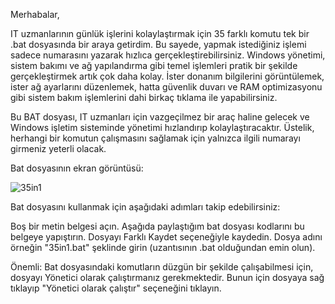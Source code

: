 Merhabalar,

IT uzmanlarının günlük işlerini kolaylaştırmak için 35 farklı komutu tek bir .bat dosyasında bir araya getirdim. Bu sayede, yapmak istediğiniz işlemi sadece numarasını yazarak hızlıca gerçekleştirebilirsiniz. Windows yönetimi, sistem bakımı ve ağ yapılandırma gibi temel işlemleri pratik bir şekilde gerçekleştirmek artık çok daha kolay. İster donanım bilgilerini görüntülemek, ister ağ ayarlarını düzenlemek, hatta güvenlik duvarı ve RAM optimizasyonu gibi sistem bakım işlemlerini dahi birkaç tıklama ile yapabilirsiniz.

Bu BAT dosyası, IT uzmanları için vazgeçilmez bir araç haline gelecek ve Windows işletim sisteminde yönetimi hızlandırıp kolaylaştıracaktır. Üstelik, herhangi bir komutun çalışmasını sağlamak için yalnızca ilgili numarayı girmeniz yeterli olacak.

Bat dosyasının ekran görüntüsü:

![35in1](https://github.com/user-attachments/assets/0f66c903-9285-4ee0-85ab-3bbec321855e)

Bat dosyasını kullanmak için aşağıdaki adımları takip edebilirsiniz:

Boş bir metin belgesi açın.
Aşağıda paylaştığım bat dosyası kodlarını bu belgeye yapıştırın.
Dosyayı Farklı Kaydet seçeneğiyle kaydedin.
Dosya adını örneğin "35in1.bat" şeklinde girin (uzantısının .bat olduğundan emin olun).

Önemli: Bat dosyasındaki komutların düzgün bir şekilde çalışabilmesi için, dosyayı Yönetici olarak çalıştırmanız gerekmektedir. Bunun için dosyaya sağ tıklayıp "Yönetici olarak çalıştır" seçeneğini tıklayın.
